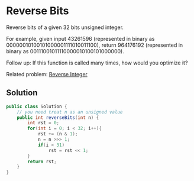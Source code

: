 # Reverse Bits
Reverse bits of a given 32 bits unsigned integer.

For example, given input 43261596 (represented in binary as 00000010100101000001111010011100), return 964176192 (represented in binary as 00111001011110000010100101000000).

Follow up:
If this function is called many times, how would you optimize it?

Related problem: [Reverse Integer](https://github.com/zzghost/leetcode/blob/master/007_Reverse_Integer.md)

## Solution
```java
public class Solution {
    // you need treat n as an unsigned value
    public int reverseBits(int n) {
        int rst = 0;
        for(int i = 0; i < 32; i++){
            rst += (n & 1);
            n = n >>> 1;
            if(i < 31)
                rst = rst << 1;
        }
        return rst;
    }
}
```
